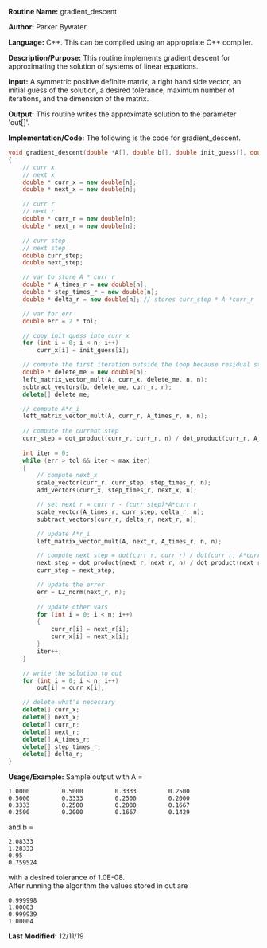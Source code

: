 **Routine Name:** gradient_descent 

**Author:** Parker Bywater

**Language:** C++. This can be compiled using an appropriate C++ compiler. 

**Description/Purpose:** This routine implements gradient descent for approximating the solution 
of systems of linear equations.  

**Input:** A symmetric positive definite matrix, a right hand side vector, an initial guess of the solution, 
a desired tolerance, maximum number of iterations, and the dimension of the matrix.
 
**Output:** This routine writes the approximate solution to the parameter 'out[]'.

**Implementation/Code:** The following is the code for gradient_descent. 
   
```C++ 
void gradient_descent(double *A[], double b[], double init_guess[], double tol, int max_iter, int n, double out[]) 
{
    // curr x 
    // next x 
    double * curr_x = new double[n]; 
    double * next_x = new double[n]; 

    // curr r 
    // next r
    double * curr_r = new double[n]; 
    double * next_r = new double[n]; 

    // curr step
    // next step
    double curr_step;
    double next_step; 

    // var to store A * curr r
    double * A_times_r = new double[n]; 
    double * step_times_r = new double[n];
    double * delta_r = new double[n]; // stores curr_step * A *curr_r

    // var for err 
    double err = 2 * tol;     

    // copy init_guess into curr_x
    for (int i = 0; i < n; i++)
        curr_x[i] = init_guess[i];

    // compute the first iteration outside the loop because residual stuff
    double * delete_me = new double[n]; 
    left_matrix_vector_mult(A, curr_x, delete_me, n, n); 
    subtract_vectors(b, delete_me, curr_r, n);  
    delete[] delete_me;

    // compute A*r_i
    left_matrix_vector_mult(A, curr_r, A_times_r, n, n); 
 
    // compute the current step 
    curr_step = dot_product(curr_r, curr_r, n) / dot_product(curr_r, A_times_r, n);
        
    int iter = 0; 
    while (err > tol && iter < max_iter)
    {
        // compute next_x
        scale_vector(curr_r, curr_step, step_times_r, n); 
        add_vectors(curr_x, step_times_r, next_x, n); 

        // set next r = curr r - (curr step)*A*curr r 
        scale_vector(A_times_r, curr_step, delta_r, n); 
        subtract_vectors(curr_r, delta_r, next_r, n);         

        // update A*r_i
        left_matrix_vector_mult(A, next_r, A_times_r, n, n); 

        // compute next step = dot(curr r, curr r) / dot(curr r, A*curr r)
        next_step = dot_product(next_r, next_r, n) / dot_product(next_r, A_times_r, n); 
        curr_step = next_step; 

        // update the error 
        err = L2_norm(next_r, n); 
        
        // update other vars 
        for (int i = 0; i < n; i++) 
        {
            curr_r[i] = next_r[i]; 
            curr_x[i] = next_x[i]; 
        }
        iter++; 
    }

    // write the solution to out
    for (int i = 0; i < n; i++)
        out[i] = curr_x[i]; 

    // delete what's necessary
    delete[] curr_x; 
    delete[] next_x;  
    delete[] curr_r; 
    delete[] next_r; 
    delete[] A_times_r; 
    delete[] step_times_r; 
    delete[] delta_r; 
}


```

**Usage/Example:** Sample output with A = 

    1.0000         0.5000         0.3333         0.2500
    0.5000         0.3333         0.2500         0.2000
    0.3333         0.2500         0.2000         0.1667
    0.2500         0.2000         0.1667         0.1429

and b =

    2.08333
    1.28333
    0.95
    0.759524

with a desired tolerance of 1.0E-08.    
After running the algorithm the values stored in out are 

    0.999998
    1.00003
    0.999939
    1.00004
     

**Last Modified:** 12/11/19
